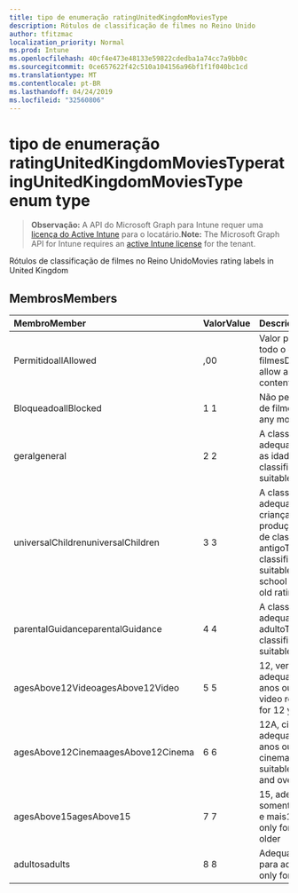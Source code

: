 ```yaml
---
title: tipo de enumeração ratingUnitedKingdomMoviesType
description: Rótulos de classificação de filmes no Reino Unido
author: tfitzmac
localization_priority: Normal
ms.prod: Intune
ms.openlocfilehash: 40cf4e473e48133e59822cdedba1a74cc7a9bb0c
ms.sourcegitcommit: 0ce657622f42c510a104156a96bf1f1f040bc1cd
ms.translationtype: MT
ms.contentlocale: pt-BR
ms.lasthandoff: 04/24/2019
ms.locfileid: "32560806"
---
```

# <a name="ratingunitedkingdommoviestype-enum-type"></a><span data-ttu-id="edd1c-103">tipo de enumeração ratingUnitedKingdomMoviesType</span><span class="sxs-lookup"><span data-stu-id="edd1c-103">ratingUnitedKingdomMoviesType enum type</span></span>

> <span data-ttu-id="edd1c-104">**Observação:** A API do Microsoft Graph para Intune requer uma [licença do Active Intune](https://go.microsoft.com/fwlink/?linkid=839381) para o locatário.</span><span class="sxs-lookup"><span data-stu-id="edd1c-104">**Note:** The Microsoft Graph API for Intune requires an [active Intune license](https://go.microsoft.com/fwlink/?linkid=839381) for the tenant.</span></span>

<span data-ttu-id="edd1c-105">Rótulos de classificação de filmes no Reino Unido</span><span class="sxs-lookup"><span data-stu-id="edd1c-105">Movies rating labels in United Kingdom</span></span>

## <a name="members"></a><span data-ttu-id="edd1c-106">Membros</span><span class="sxs-lookup"><span data-stu-id="edd1c-106">Members</span></span>
|<span data-ttu-id="edd1c-107">Membro</span><span class="sxs-lookup"><span data-stu-id="edd1c-107">Member</span></span>|<span data-ttu-id="edd1c-108">Valor</span><span class="sxs-lookup"><span data-stu-id="edd1c-108">Value</span></span>|<span data-ttu-id="edd1c-109">Descrição</span><span class="sxs-lookup"><span data-stu-id="edd1c-109">Description</span></span>|
|:---|:---|:---|
|<span data-ttu-id="edd1c-110">Permitido</span><span class="sxs-lookup"><span data-stu-id="edd1c-110">allAllowed</span></span>|<span data-ttu-id="edd1c-111">,0</span><span class="sxs-lookup"><span data-stu-id="edd1c-111">0</span></span>|<span data-ttu-id="edd1c-112">Valor padrão, permitir todo o conteúdo de filmes</span><span class="sxs-lookup"><span data-stu-id="edd1c-112">Default value, allow all movies content</span></span>|
|<span data-ttu-id="edd1c-113">Bloqueado</span><span class="sxs-lookup"><span data-stu-id="edd1c-113">allBlocked</span></span>|<span data-ttu-id="edd1c-114">1 </span><span class="sxs-lookup"><span data-stu-id="edd1c-114">1</span></span>|<span data-ttu-id="edd1c-115">Não permitir conteúdo de filmes</span><span class="sxs-lookup"><span data-stu-id="edd1c-115">Do not allow any movies content</span></span>|
|<span data-ttu-id="edd1c-116">geral</span><span class="sxs-lookup"><span data-stu-id="edd1c-116">general</span></span>|<span data-ttu-id="edd1c-117">2 </span><span class="sxs-lookup"><span data-stu-id="edd1c-117">2</span></span>|<span data-ttu-id="edd1c-118">A classificação U é adequada para todas as idades</span><span class="sxs-lookup"><span data-stu-id="edd1c-118">The U classification is suitable for all ages</span></span>|
|<span data-ttu-id="edd1c-119">universalChildren</span><span class="sxs-lookup"><span data-stu-id="edd1c-119">universalChildren</span></span>|<span data-ttu-id="edd1c-120">3 </span><span class="sxs-lookup"><span data-stu-id="edd1c-120">3</span></span>|<span data-ttu-id="edd1c-121">A classificação UC é adequada para crianças de pré-produção, um rótulo de classificação antigo</span><span class="sxs-lookup"><span data-stu-id="edd1c-121">The UC classification is suitable for pre-school children, an old rating label</span></span>|
|<span data-ttu-id="edd1c-122">parentalGuidance</span><span class="sxs-lookup"><span data-stu-id="edd1c-122">parentalGuidance</span></span>|<span data-ttu-id="edd1c-123">4 </span><span class="sxs-lookup"><span data-stu-id="edd1c-123">4</span></span>|<span data-ttu-id="edd1c-124">A classificação PG é adequada para o adulto</span><span class="sxs-lookup"><span data-stu-id="edd1c-124">The PG classification is suitable for mature</span></span>|
|<span data-ttu-id="edd1c-125">agesAbove12Video</span><span class="sxs-lookup"><span data-stu-id="edd1c-125">agesAbove12Video</span></span>|<span data-ttu-id="edd1c-126">5 </span><span class="sxs-lookup"><span data-stu-id="edd1c-126">5</span></span>|<span data-ttu-id="edd1c-127">12, versão de vídeo adequada para 12 anos ou mais</span><span class="sxs-lookup"><span data-stu-id="edd1c-127">12, video release suitable for 12 years and over</span></span>|
|<span data-ttu-id="edd1c-128">agesAbove12Cinema</span><span class="sxs-lookup"><span data-stu-id="edd1c-128">agesAbove12Cinema</span></span>|<span data-ttu-id="edd1c-129">6 </span><span class="sxs-lookup"><span data-stu-id="edd1c-129">6</span></span>|<span data-ttu-id="edd1c-130">12A, cinema versão adequada para 12 anos ou mais</span><span class="sxs-lookup"><span data-stu-id="edd1c-130">12A, cinema release suitable for 12 years and over</span></span>|
|<span data-ttu-id="edd1c-131">agesAbove15</span><span class="sxs-lookup"><span data-stu-id="edd1c-131">agesAbove15</span></span>|<span data-ttu-id="edd1c-132">7 </span><span class="sxs-lookup"><span data-stu-id="edd1c-132">7</span></span>|<span data-ttu-id="edd1c-133">15, adequado somente por 15 anos e mais</span><span class="sxs-lookup"><span data-stu-id="edd1c-133">15, suitable only for 15 years and older</span></span>|
|<span data-ttu-id="edd1c-134">adultos</span><span class="sxs-lookup"><span data-stu-id="edd1c-134">adults</span></span>|<span data-ttu-id="edd1c-135">8 </span><span class="sxs-lookup"><span data-stu-id="edd1c-135">8</span></span>|<span data-ttu-id="edd1c-136">Adequado somente para adultos</span><span class="sxs-lookup"><span data-stu-id="edd1c-136">Suitable only for adults</span></span>|



